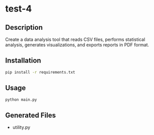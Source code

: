 # test-4

## Description
Create a data analysis tool that reads CSV files, performs statistical analysis, generates visualizations, and exports reports in PDF format.

## Installation
```bash
pip install -r requirements.txt
```

## Usage
```bash
python main.py
```

## Generated Files
- utility.py
